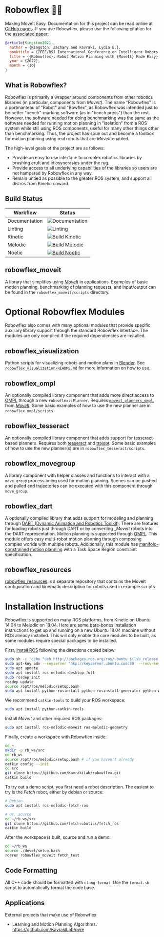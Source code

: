 # Robowflex 💪🤖
Making MoveIt Easy.
Documentation for this project can be read online at [GitHub pages](https://kavrakilab.github.io/robowflex/).
If you use Robowflex, please use the following citation for the [associated paper](https://arxiv.org/pdf/2103.12826.pdf):
```bibtex
@article{Kingston2021,
  author = {Kingston, Zachary and Kavraki, Lydia E.},
  booktitle = {IEEE/RSJ International Conference on Intelligent Robots and Systems},
  title = {{Robowflex}: Robot Motion Planning with {MoveIt} Made Easy},
  year = {2022},
  month = {10}
}
```

## What is Robowflex?

Robowflex is primarily a wrapper around components from other robotics libraries (in particular, components from _MoveIt_).
The name "Robowflex" is a portmanteau of "Robot" and "Bowflex", as Robowflex was intended just to be better "bench"-marking software (as in "bench press") than the rest.
However, the software needed for doing benchmarking was the same as the software needed for running motion planning in "isolation" from a ROS system while still using ROS components, useful for many other things other than benchmarking.
Thus, the project has spun out and become a toolbox for motion planning using real robots that are _MoveIt_ enabled.

The high-level goals of the project are as follows:
- Provide an easy to use interface to complex robotics libraries by brushing cruft and idiosyncrasies under the rug.
- Provide access to all underlying capabilities of the libraries so users are not hampered by Robowflex in any way.
- Remain untied as possible to the greater ROS system, and support all distros from Kinetic onward.

## Build Status
| Workflow      | Status                                                                                                                                                                              |
|---------------|-------------------------------------------------------------------------------------------------------------------------------------------------------------------------------------|
| Documentation | ![Documentation](https://github.com/KavrakiLab/robowflex/workflows/Documentation/badge.svg)                                                                                         |
| Linting       | ![Linting](https://github.com/KavrakiLab/robowflex/workflows/Linting/badge.svg)                                                                                                     |
| Kinetic       | ![Build Kinetic](https://github.com/KavrakiLab/robowflex/workflows/Build%20Kinetic/badge.svg)                                                                                       |
| Melodic       | ![Build Melodic](https://github.com/KavrakiLab/robowflex/workflows/Build%20Melodic/badge.svg)                                                                                       |
| Noetic        | [![Build Noetic](https://github.com/KavrakiLab/robowflex/actions/workflows/build-noetic.yml/badge.svg)](https://github.com/KavrakiLab/robowflex/actions/workflows/build-noetic.yml) |

## robowflex_moveit
A library that simplifies using [_MoveIt_](https://github.com/ros-planning/moveit) in applications.
Examples of basic motion planning, benchmarking of planning requests, and input/output can be found in the `robowflex_moveit/scripts` directory.

# Optional Robowflex Modules
Robowflex also comes with many optional modules that provide specific auxiliary library support through the standard Robowflex interface.
The modules are only compiled if the required dependencies are installed.

## robowflex_visualization
Python scripts for visualizing robots and motion plans in [Blender](https://www.blender.org/).
See [`robowflex_visualization/README.md`](robowflex_visualization/README.md) for more information on how to use.

## robowflex_ompl
An optionally compiled library component that adds more direct access to [OMPL](http://ompl.kavrakilab.org/) through a new `robowflex::Planner`.
Requires [`moveit_planners_ompl`](https://github.com/ros-planning/moveit/tree/kinetic-devel/moveit_planners/ompl), from [_MoveIt_](https://github.com/ros-planning/moveit).
Some basic examples of how to use the new planner are in `robowflex_ompl/scripts`.

## robowflex_tesseract
An optionally compiled library component that adds support for [tesseract](https://github.com/ros-industrial-consortium/tesseract)-based planners.
Requires both [tesseract](https://github.com/ros-industrial-consortium/tesseract) and [trajopt](https://github.com/ros-industrial-consortium/trajopt_ros).
Some basic examples of how to use the new planner(s) are in `robowflex_tesseract/scripts`.

## robowflex_movegroup
A library component with helper classes and functions to interact with a `move_group` process being used for motion planning.
Scenes can be pushed and pulled and trajectories can be executed with this component through `move_group`.

## robowflex_dart
A optionally compiled library that adds support for modeling and planning through [DART (Dynamic Animation and Robotics Toolkit)](https://dartsim.github.io/).
There are features for loading robots just through DART or by converting __MoveIt_ robots into the DART representation.
Motion planning is supported through [OMPL](http://ompl.kavrakilab.org/).
This module offers easy multi-robot motion planning through composing complex worlds with multiple robots.
Additionally, this module has [manifold-constrained motion planning](http://ompl.kavrakilab.org/constrainedPlanning.html) with a Task Space Region constraint specification.

## robowflex_resources
[robowflex_resources](https://github.com/KavrakiLab/robowflex_resources) is a separate repository that contains the MoveIt configuration and kinematic description for robots used in example scripts.

# Installation Instructions

Robowflex is supported on many ROS platforms, from Kinetic on Ubuntu 14.04 to Melodic on 18.04.
Here are some bare-bones installation instructions to get up and running on a new Ubuntu 18.04 machine without ROS already installed.
This will only enable the core modules to be built, as some modules require special packages to be installed.

First, [install ROS](http://wiki.ros.org/melodic/Installation/Ubuntu) following the directions copied below:

```sh
sudo sh -c 'echo "deb http://packages.ros.org/ros/ubuntu $(lsb_release -sc) main" > /etc/apt/sources.list.d/ros-latest.list'
sudo apt-key adv --keyserver 'hkp://keyserver.ubuntu.com:80' --recv-key C1CF6E31E6BADE8868B172B4F42ED6FBAB17C654
sudo apt update
sudo apt install ros-melodic-desktop-full
sudo rosdep init
rosdep update
source /opt/ros/melodic/setup.bash
sudo apt install python-rosinstall python-rosinstall-generator python-wstool build-essential
```

We recommend `catkin-tools` to build your ROS workspace:
```sh
sudo apt install python-catkin-tools
```

Install _MoveIt_ and other required ROS packages:
```sh
sudo apt install ros-melodic-moveit ros-melodic-geometry
```

Finally, create a workspace with Robowflex inside:
```sh
cd ~
mkdir -p rb_ws/src
cd rb_ws
source /opt/ros/melodic/setup.bash # if you haven't already
catkin config --init
cd src
git clone https://github.com/KavrakiLab/robowflex.git
catkin build
```

To try out a demo script, you first need a robot description.
The easiest to try is the _Fetch_ robot, either by debian or source:
```sh
# Debian
sudo apt install ros-melodic-fetch-ros

# Or, Source
cd ~/rb_ws/src
git clone https://github.com/fetchrobotics/fetch_ros
catkin build
```

After the workspace is built, source and run a demo:
```sh
cd ~/rb_ws
source ./devel/setup.bash
rosrun robowflex_moveit fetch_test
```

## Code Formatting
All C++ code should be formatted with `clang-format`.
Use the `format.sh` script to automatically format the code base.

## Applications 
External projects that make use of Robowflex:
- Learning and Motion Planning Algorithms: https://github.com/KavrakiLab/pyre
